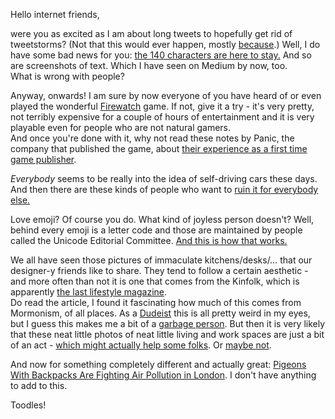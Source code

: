 Hello internet friends,

were you as excited as I am about long tweets to hopefully get rid of tweetstorms? (Not that this would ever happen, mostly [because](https://twitter.com/dominik/status/695918607059066880).) Well, I do have some bad news for you: [the 140 characters are here to stay.](https://www.washingtonpost.com/news/the-switch/wp/2016/03/18/twitter-heard-you-the-140-character-limit-is-here-to-stay/) And so are screenshots of text. Which I have seen on Medium by now, too.  
What is wrong with people?

Anyway, onwards! I am sure by now everyone of you have heard of or even played the wonderful [Firewatch](http://www.firewatchgame.com/) game. If not, give it a try - it's very pretty, not terribly expensive for a couple of hours of entertainment and it is very playable even for people who are not natural gamers.  
And once you're done with it, why not read these notes by Panic, the company that published the game, about [their experience as a first time game publisher](https://panic.com/blog/firewatch-one-month-later/).

*Everybody* seems to be really into the idea of self-driving cars these days. And then there are these kinds of people who want to [ruin it for everybody else.](http://www.dezeen.com/2016/03/17/bentley-design-chief-stephan-sielaff-luxury-autonomous-driverless-cars-could-offer-faster-routes-crowded-cities/)

Love emoji? Of course you do. What kind of joyless person doesn't? Well, behind every emoji is a letter code and those are maintained by people called the Unicode Editorial Committee. [And this is how that works.](https://medium.com/@maggieshafer/unicode-a-story-of-corruption-connection-and-smiling-poo-598295e4af9d)

We all have seen those pictures of immaculate kitchens/desks/… that our designer-y friends like to share. They tend to follow a certain aesthetic - and more often than not it is one that comes from the Kinfolk, which is apparently [the last lifestyle magazine](http://www.racked.com/2016/3/14/11173148/kinfolk-lifestyle-magazines).  
Do read the article, I found it fascinating how much of this comes from Mormonism, of all places. As a [Dudeist](https://en.wikipedia.org/wiki/Dudeism) this is all pretty weird in my eyes, but I guess this makes me a bit of a [garbage person](http://www.atlasobscura.com/articles/the-linguistic-appeal-of-garbage-person-the-internets-favorite-insult). But then it is very likely that these neat little photos of neat little living and work spaces are just a bit of an act - [which might actually help some folks](http://qz.com/639298/faking-happiness-on-social-media-helped-me-cope-with-depression/). Or [maybe not](http://www.elle.com/culture/books/a34613/melissa-broder-so-sad-today/).

And now for something completely different and actually great: [Pigeons With Backpacks Are Fighting Air Pollution in London](http://www.citylab.com/tech/2016/03/pigeon-air-patrol-london/473820/). I don't have anything to add to this.

Toodles!